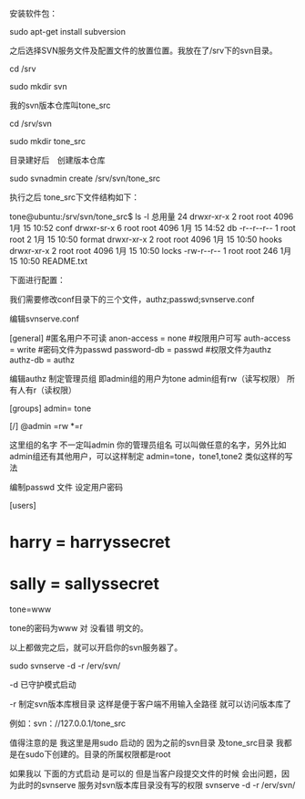 安装软件包：

sudo apt-get install subversion

之后选择SVN服务文件及配置文件的放置位置。我放在了/srv下的svn目录。

cd /srv

sudo mkdir svn

我的svn版本仓库叫tone_src

cd /srv/svn

sudo mkdir tone_src

目录建好后　创建版本仓库

sudo svnadmin create /srv/svn/tone_src

执行之后 tone_src下文件结构如下：　　

tone@ubuntu:/srv/svn/tone_src$ ls -l
总用量 24
drwxr-xr-x 2 root root 4096  1月 15 10:52 conf
drwxr-sr-x 6 root root 4096  1月 15 14:52 db
-r--r--r-- 1 root root    2  1月 15 10:50 format
drwxr-xr-x 2 root root 4096  1月 15 10:50 hooks
drwxr-xr-x 2 root root 4096  1月 15 10:50 locks
-rw-r--r-- 1 root root  246  1月 15 10:50 README.txt

下面进行配置：

我们需要修改conf目录下的三个文件，authz;passwd;svnserve.conf

编辑svnserve.conf

[general]
#匿名用户不可读
anon-access = none
#权限用户可写
auth-access = write
#密码文件为passwd
password-db = passwd
#权限文件为authz
authz-db = authz

编辑authz 制定管理员组 即admin组的用户为tone admin组有rw（读写权限） 所有人有r（读权限）

[groups]
admin= tone

[/]
@admin =rw
*=r

这里组的名字 不一定叫admin 你的管理员组名 可以叫做任意的名字，另外比如admin组还有其他用户，可以这样制定 admin=tone，tone1,tone2 类似这样的写法

编制passwd 文件 设定用户密码

[users]
# harry = harryssecret
# sally = sallyssecret
tone=www

tone的密码为www 对 没看错 明文的。

以上都做完之后，就可以开启你的svn服务器了。

sudo svnserve -d -r /erv/svn/

-d 已守护模式启动

-r 制定svn版本库根目录 这样是便于客户端不用输入全路径 就可以访问版本库了

例如：svn：//127.0.0.1/tone_src

值得注意的是 我这里是用sudo 启动的  因为之前的svn目录 及tone_src目录 我都是在sudo下创建的。目录的所属权限都是root

如果我以 下面的方式启动 是可以的 但是当客户段提交文件的时候 会出问题，因为此时的svnserve 服务对svn版本库目录没有写的权限
svnserve -d -r /erv/svn/
